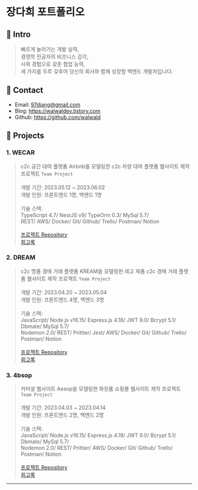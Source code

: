 # 장다희 포트폴리오      
## 📍 Intro
> 빠르게 늘어가는 개발 실력,<br>
> 경영학 전공자의 비즈니스 감각,<br>
> 사회 경험으로 갖춘 협업 능력,<br>
> 세 가지를 두루 갖추어 당신의 회사와 함께 성장할 백엔드 개발자입니다.

## 📍 Contact
- Email: 97djang@gmail.com
- Blog: https://walwaldev.tistory.com
- Github: https://github.com/walwald
      
## 📍 Projects
### 1. WECAR
> c2c 공간 대여 플랫폼 Airbnb를 모델링한 c2c 차량 대여 플랫폼 웹사이트 제작 프로젝트 `Team Project` <br><br>
개발 기간: 2023.05.12 ~ 2023.06.02 <br>
개발 인원: 프론트엔드 1명, 백엔드 1명 <br><br>
기술 스택: <br>
TypeScript 4.7/ NestJS v9/ TypeOrm 0.3/ MySql 5.7/ <br>
REST/ AWS/ Docker/ Git/ Github/ Trello/ Postman/ Notion
<br><br>
[프로젝트 Repository](https://github.com/walwald/WECAR)<br>
[회고록](https://walwaldev.tistory.com)<br>

### 2. DREAM
> c2c 명품 경매 거래 플랫폼 KREAM을 모델링한 레고 제품 c2c 경매 거래 플랫폼 웹사이트 제작 프로젝트 `Team Project` <br><br>
개발 기간: 2023.04.20 ~ 2023.05.04 <br>
개발 인원: 프론트엔드 4명, 백엔드 3명 <br><br>
기술 스택:      
JavaScript/ Node.js v16.15/ Express.js 4.18/ JWT 9.0/ Bcrypt 5.1/ Dbmate/ MySql 5.7/       
Nodemon 2.0/ REST/ Prittier/ Jest/ AWS/ Docker/ Git/ Github/ Trello/ Postman/ Notion    <br><br>
[프로젝트 Repository](https://github.com/walwald/44-2nd-Dream-backend)<br>
[회고록](https://walwaldev.tistory.com/57)<br>

### 3. 4bsop
> 커머셜 웹사이트 Aesop을 모델링한 화장품 쇼핑몰 웹사이트 제작 프로젝트 `Team Project` <br><br>
개발 기간: 2023.04.03 ~ 2023.04.14 <br>
개발 인원: 프론트엔드 2명, 백엔드 2명 <br><br>
기술 스택:      
JavaScript/ Node.js v16.15/ Express.js 4.18/ JWT 9.0/ Bcrypt 5.1/ Dbmate/ MySql 5.7/       
Nodemon 2.0/ REST/ Prittier/ AWS/ Docker/ Git/ Github/ Trello/ Postman/ Notion    <br><br>
[프로젝트 Repository](https://github.com/walwald/44-1st-four-branch-backend)<br>
[회고록](https://walwaldev.tistory.com/49)


***
